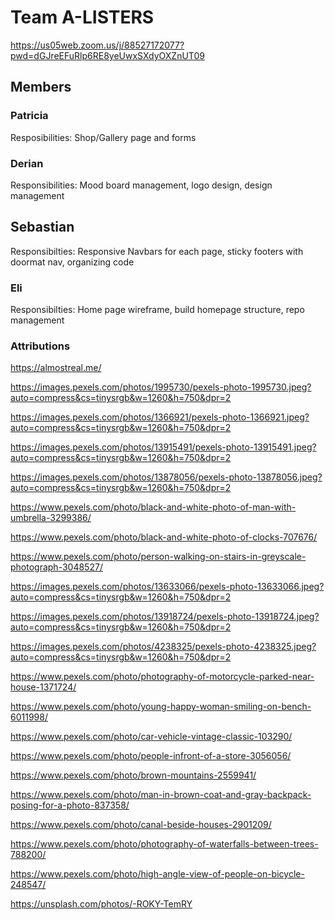 # Team A-LISTERS

https://us05web.zoom.us/j/88527172077?pwd=dGJreEFuRlp6RE8yeUwxSXdyOXZnUT09

## Members

### Patricia

Resposibilities: Shop/Gallery page and forms

### Derian

Responsibilities: Mood board management, logo design, design management

## Sebastian

Responsibilties: Responsive Navbars for each page, sticky footers with doormat nav, organizing code

### Eli

Responsibilties: Home page wireframe, build homepage structure, repo management

### Attributions

https://almostreal.me/

https://images.pexels.com/photos/1995730/pexels-photo-1995730.jpeg?auto=compress&cs=tinysrgb&w=1260&h=750&dpr=2

https://images.pexels.com/photos/1366921/pexels-photo-1366921.jpeg?auto=compress&cs=tinysrgb&w=1260&h=750&dpr=2

https://images.pexels.com/photos/13915491/pexels-photo-13915491.jpeg?auto=compress&cs=tinysrgb&w=1260&h=750&dpr=2

https://images.pexels.com/photos/13878056/pexels-photo-13878056.jpeg?auto=compress&cs=tinysrgb&w=1260&h=750&dpr=2

https://www.pexels.com/photo/black-and-white-photo-of-man-with-umbrella-3299386/

https://www.pexels.com/photo/black-and-white-photo-of-clocks-707676/

https://www.pexels.com/photo/person-walking-on-stairs-in-greyscale-photograph-3048527/

https://images.pexels.com/photos/13633066/pexels-photo-13633066.jpeg?auto=compress&cs=tinysrgb&w=1260&h=750&dpr=2

https://images.pexels.com/photos/13918724/pexels-photo-13918724.jpeg?auto=compress&cs=tinysrgb&w=1260&h=750&dpr=2

https://images.pexels.com/photos/4238325/pexels-photo-4238325.jpeg?auto=compress&cs=tinysrgb&w=1260&h=750&dpr=2

https://www.pexels.com/photo/photography-of-motorcycle-parked-near-house-1371724/

https://www.pexels.com/photo/young-happy-woman-smiling-on-bench-6011998/

https://www.pexels.com/photo/car-vehicle-vintage-classic-103290/

https://www.pexels.com/photo/people-infront-of-a-store-3056056/

https://www.pexels.com/photo/brown-mountains-2559941/

https://www.pexels.com/photo/man-in-brown-coat-and-gray-backpack-posing-for-a-photo-837358/

https://www.pexels.com/photo/canal-beside-houses-2901209/

https://www.pexels.com/photo/photography-of-waterfalls-between-trees-788200/

https://www.pexels.com/photo/high-angle-view-of-people-on-bicycle-248547/

https://unsplash.com/photos/-ROKY-TemRY